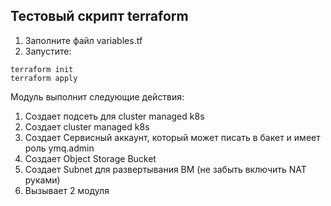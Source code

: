 ## Тестовый скрипт terraform 


1) Заполните файл variables.tf
2) Запустите:

```
terraform init
terraform apply
```

Модуль выполнит следующие действия:
1) Создает подсеть для cluster managed k8s
2) Создает cluster managed k8s
3) Создает Сервисный аккаунт, который может писать в бакет и имеет роль ymq.admin
4) Создает Object Storage Bucket
5) Создает Subnet для развертывания ВМ (не забыть включить NAT руками)
6) Вызывает 2 модуля

